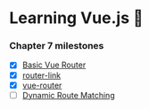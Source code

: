 # Learning Vue.js :tada:

### Chapter 7 milestones

- [x] [Basic Vue Router](basics/src/app/app.js)
- [x] [router-link](basics/src/app/app.js)
- [x] [vue-router](basics/src/app/app.js)
- [ ] [Dynamic Route Matching]()